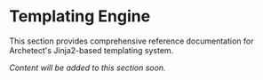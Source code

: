 # Templating Engine

This section provides comprehensive reference documentation for Archetect's Jinja2-based templating system.

*Content will be added to this section soon.*